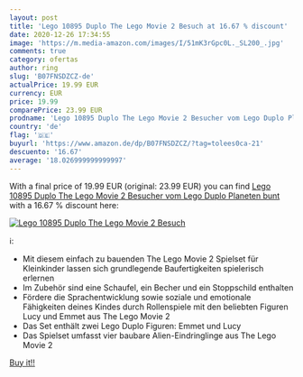 ```yaml
---
layout: post
title: 'Lego 10895 Duplo The Lego Movie 2 Besuch at 16.67 % discount'
date: 2020-12-26 17:34:55
image: 'https://m.media-amazon.com/images/I/51mK3rGpc0L._SL200_.jpg'
comments: true
category: ofertas
author: ring
slug: 'B07FNSDZCZ-de'
actualPrice: 19.99 EUR
currency: EUR
price: 19.99
comparePrice: 23.99 EUR
prodname: 'Lego 10895 Duplo The Lego Movie 2 Besucher vom Lego Duplo Planeten  bunt'
country: 'de'
flag: '🇩🇪'
buyurl: 'https://www.amazon.de/dp/B07FNSDZCZ/?tag=tolees0ca-21'
descuento: '16.67'
average: '18.026999999999997'
---
```


With a final price of 19.99 EUR (original: 23.99 EUR) you can find [Lego 10895 Duplo The Lego Movie 2 Besucher vom Lego Duplo Planeten  bunt](https://www.amazon.de/dp/B07FNSDZCZ/?tag=tolees0ca-21) with a  16.67 % discount here:

[![Lego 10895 Duplo The Lego Movie 2 Besuch](https://m.media-amazon.com/images/I/51mK3rGpc0L._SL200_.jpg)](https://www.amazon.de/dp/B07FNSDZCZ/?tag=tolees0ca-21)

ℹ️:

- Mit diesem einfach zu bauenden The Lego Movie 2 Spielset für Kleinkinder lassen sich grundlegende Baufertigkeiten spielerisch erlernen
- Im Zubehör sind eine Schaufel, ein Becher und ein Stoppschild enthalten
- Fördere die Sprachentwicklung sowie soziale und emotionale Fähigkeiten deines Kindes durch Rollenspiele mit den beliebten Figuren Lucy und Emmet aus The Lego Movie 2
- Das Set enthält zwei Lego Duplo Figuren: Emmet und Lucy
- Das Spielset umfasst vier baubare Alien-Eindringlinge aus The Lego Movie 2

[Buy it!!](https://www.amazon.de/dp/B07FNSDZCZ/?tag=tolees0ca-21)
